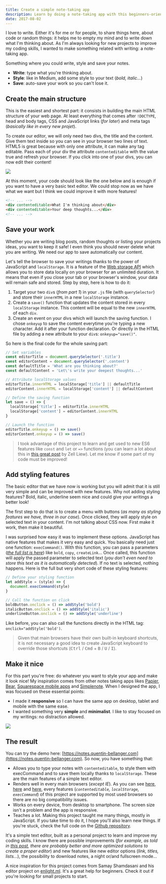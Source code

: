```yaml
---
title: Create a simple note-taking app
description: Learn by doing a note-taking app with this beginners-oriented tutorial.
date: 2017-08-02
---
```


I love to write. Either it's for me or for people, to share things here, about code or random things: it helps me to empty my mind and to write down what I'm thinking about. As I'm always looking for new projects to improve my coding skills, I wanted to make something related with writing: a note-taking app.

Something where you could write, style and save your notes.

- **Write**: type what you're thinking about.
- **Style**: like in Medium, add some style to your text (*bold, italic...*)
- **Save**: auto-save your work so you can't lose it.

## Create the main structure

This is the easiest and shortest part: it consists in building the main HTML structure of your web page. At least everything that comes after `!DOCTYPE`, head and body tags, CSS and JavaScript links (*for later*) and meta tags (*basically like in every new projet*).

To create our editor, we will only need two divs, the title and the content. Give them text inside so you can see in your browser two lines of text. HTML5 is great because with only one attribute, it can make any tag editable. Pass each of your div the attribute `contenteditable` with the value true and refresh your browser. If you click into one of your divs, you can now edit their content!

![](https://cdn-images-1.medium.com/max/2000/1*ITjhODaIOX4rJ8qLw30sIw.gif)

At this moment, your code should look like the one below and is enough if you want to have a very basic text editor. We could stop now as we have what we want but I think we could improve it with more features!

```html
<!-- ... -->
<div contenteditable>What I'm thinking about</div>
<div contenteditable>Your deep thoughts...</div>
<!-- ... -->
```

## Save your work

Whether you are writing blog posts, random thoughts or listing your projects ideas, you want to keep it safe! I even think you should never delete what you are writing. We need our app to save automatically our content.

Let's tell the browser to save your writings thanks to the power of JavaScript and `localStorage`. It is a feature of the [Web storage API](https://www.w3schools.com/html/html5_webstorage.asp) which allows you to store data locally on your browser for an unlimited duration. It means that even if you close your tab or your browser's window, your data will remain safe and stored. Step by step, here is how to do it:

1. Target your two `div`s (*from part 1*) in your `.js` file (with `querySelector`) and store their `innerHTML` in a new `localStorage` instance.
2. Create a `save()` function that updates the content stored in every `localStorage` instance. This content will be equal to the new `innerHTML` of each `div`.
3. Create an event on your divs which will launch the saving function. I chose `onkeyup` to save the content everytime you're typing a new character. Add it after your function declaration. Or directly in the HTML file by adding a new attribute to your `div`s: `onkeyup="save()"`.

So here is the final code for the whole saving part:

```javascript
// Set variables
const editorTitle = document.querySelector('.title')
const editorContent = document.querySelector('.content')
const defaultTitle = 'What are you thinking about?'
const defaultContent = 'Let\'s write your deepest thoughts...'

// Attribute localStorage values
editorTitle.innerHTML = localStorage['title'] || defaultTitle
editorContent.innerHTML = localStorage['content'] || defaultContent

// Define the saving function
let save = () => {
  localStorage['title'] = editorTitle.innerHTML
  localStorage['content'] = editorContent.innerHTML
}

// Launch the function
editorTitle.onkeyup = () => save()
editorContent.onkeyup = () => save()
```

> I took advantage of this project to learn and get used to new ES6 features like `const` and `let` or `=>` functions (you can learn a lot about this in [this great post](https://zellwk.com/blog/es6/) by Zell Liew). Let me know if some part of my code must be improved!

## Add styling features

The basic editor that we have now is working but you will admit that it is still very simple and can be improved with new features. Why not adding styling features? Bold, italic, underline seem nice and could give your writings a better look!

The first step to do that is to create a menu with buttons (*as many as styling features we have, three in our case*). Once clicked, they will apply style on selected text in your content. I'm not talking about CSS now. First make it work, then make it beautiful.

I was surprised how easy it was to implement these options. JavaScript has native features that makes it very easy and quick. You basically need just one function: `execCommand()`. With this function, you can pass a parameters (*[the full list is here](https://developer.mozilla.org/en/docs/Web/API/Document/execCommand)*) like `bold`, `copy`, `createLink`... Once called, this function will apply the passed parameter to selected text (*you don't even need to store this text as it is automatically detected*). If no text is selected, nothing happens. Here is the full but very short code of these styling features:

```javascript
// Define your styling function
let addStyle = (style) => {
  document.execCommand(style)
}

// Call the function on click
boldButton.onclick = () => addStyle('bold')
italicButton.onclick = () => addStyle('italic')
underlineButton.onclick = () => addStyle('underline')
```

Like before, you can also call the functions directly in the HTML tag: `onclick="addStyle('bold')`.

> Given that main browsers have their own built-in keyboard shortcuts, it is not necessary a good idea to create JavaScript keyboard to override those shortcuts (<kbd>Ctrl</kbd> / <kbd>Cmd</kbd> + <kbd>B</kbd> / <kbd>U</kbd> / <kbd>I</kbd>).

## Make it nice

For this part you're free: do whatever you want to style your app and make it look nice! My inspiration comes from other notes taking apps likes [Papier](http://getpapier.com/), [Bear](http://www.bear-writer.com/), [Squarespace mobile apps](https://www.squarespace.com/apps) and [Simplenote](https://simplenote.com/). When I designed the app, I was focused on these essential points:

- I made it **responsive** so I can have the same app on desktop, tablet and mobile with the same ease.
- I wanted something very **simple** and **minimalist**. I like to stay focused on my writings: no distraction allowed.

![](https://cdn-images-1.medium.com/max/3200/1*iaV0z8aPvLGmlfQ_TZK_Ow.png)

## The result

You can try the demo here: [https://notes.quentin-bellanger.com](https://notes.quentin-bellanger.com). So now, you have something that:

- Allows you to type your notes with `contenteditable`, to style them with execCommand and to save them locally thanks to `localStorage`. These are the main features of a simple text editor.
- Renders well in every main browsers (*except IE*). As you can see [here](https://caniuse.com/#feat=contenteditable), [here](https://caniuse.com/#feat=namevalue-storage) and [here](https://caniuse.com/#feat=document-execcommand), every features (*`contenteditable`, `localStorage`, `execCommand`*) of this project are supported by most used browsers so there are no big compatibility issues.
- Works on every device, from desktop to smartphone. The screen size isn't a problem and the app is responsive.
- Teaches a lot. Making this project taught me many things, mostly in JavaScript. If you take time to do it, I hope you'll also learn new things. If you're stuck, check the full code on the [Github repository](https://github.com/bellangerq/wysiwyg-editor).

It's a simple text editor, built as a personal project to learn and improve my coding skills. I know there are possible improvements (*for example, as told in [this post](https://medium.com/content-uneditable/contenteditable-the-good-the-bad-and-the-ugly-261a38555e9c), there are probably better and more optimized solutions to create a proper editor*) and new features like new editor options (*link, titles, lists...*), the possibility to download notes, a night or/and fullscreen mode...

A nice inspiration for this project comes from Samay Shamdasani and his editor project on [enlight.ml](https://enlight.ml/). It's a great help for beginners. Check it out if you're looking for small projects to start.

